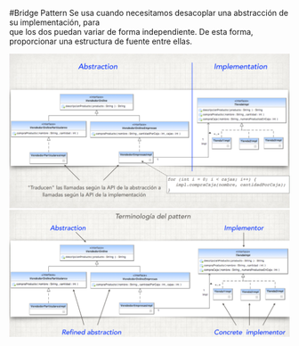 #Bridge Pattern
Se usa cuando necesitamos desacoplar una abstracción de su implementación, para<br>
que los dos puedan variar de forma independiente. De esta forma, proporcionar una
estructura de fuente entre ellas.

![Graph one](img.png)
![Graph two](img2.png)